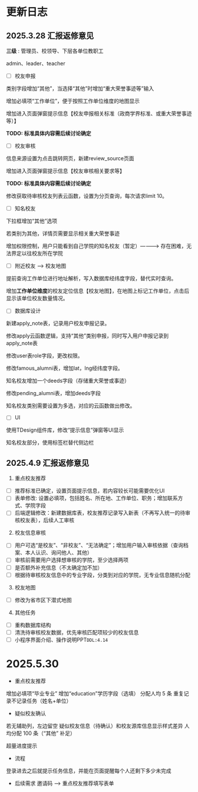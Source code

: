 # 更新日志

## 2025.3.28 汇报返修意见

**三级** : 管理员、校领导、下层各单位教职工

admin、leader、teacher

- [ ] 校友申报

类别字段增加“其他”，当选择“其他”时增加“重大荣誉事迹等”输入

增加必填项“工作单位”，便于按照工作单位维度的地图显示

增加进入页面弹窗提示信息【校友申报相关标准（政商学界标准、或重大荣誉事迹等）】 

**TODO: 标准具体内容需后续讨论确定**

- [ ] 校友审核

信息来源设置为点击跳转网页，新建review_source页面

增加进入页面弹窗提示信息【校友审核相关要求等】 

**TODO: 标准具体内容需后续讨论确定**

修改获取待审核校友列表云函数，设置为分页查询，每次请求limit 10。

- [ ] 知名校友

下拉框增加“其他”选项

若类别为其他，详情页需要显示相关重大荣誉事迹

增加权限控制，用户只能看到自己学院的知名校友（暂定）————> 存在困难，无法界定以往校友所在学院

- [ ] 附近校友 ——> 校友地图

提前查询工作单位进行地址解析，写入数据库经纬度字段，替代实时查询。

增加**工作单位维度**的校友定位信息【校友地图】，在地图上标记工作单位，点击后显示该单位校友数量情况。

- [ ] 数据库设计

新建apply_note表，记录用户校友申报记录。

修改apply云函数逻辑，支持“其他”类别申报，同时写入用户申报记录到apply_note表

修改user表role字段，更改权限。

修改famous_alumni表，增加lat，lng经纬度字段。

知名校友增加一个deeds字段（存储重大荣誉或事迹）

修改pending_alumni表，增加deeds字段

知名校友类别需要设置为多选，对应的云函数做出修改。

- [ ] UI

使用TDesign组件库，修改“提示信息”弹窗等UI显示

知名校友部分，使用标签栏替代侧边栏

## 2025.4.9 汇报返修意见
1. 重点校友推荐
- [ ] 推荐标准已确定，设置页面提示信息，若内容较长可能需要优化UI
- [ ] 表单修改: 设置必填项，包括姓名、所在地、工作单位、职务；增加联系方式、学院字段
- [ ] 后端逻辑修改：新建数据库表，校友推荐记录写入新表（不再写入统一的待审核校友表），后续人工审核
2. 校友信息审核
- [ ] 用户可选“是校友”、“非校友”、“无法确定”；增加用户输入审核依据（查询档案、本人认识、询问他人、其他）
- [ ] 审核前需要用户选择想审核的学院，至少选择两项
- [ ] 是否额外补充信息（不太确定加不加）
- [ ] 根据待审核校友信息中的专业字段，分类到对应的学院，无专业信息随机分配
3. 校友地图
- [ ] 修改为省市区下潜式地图
4. 其他任务
- [ ] 重构数据库结构
- [ ] 清洗待审核校友数据，优先审核匹配项较少的校友信息
- [ ] 小程序界面介绍、操作说明PPT`DDL:4.14` 

# 2025.5.30

- 重点校友推荐

增加必填项“毕业专业”
增加“education”学历字段（选填）
分配人均 5 条
重复记录不记录任务（姓名+单位）

- 疑似校友确认

若无辅助列，左边留空
疑似校友信息（待确认）和校友源库信息显示样式差异
人均分配 100 条（“其他” 补足）

超量进度提示

- 流程

登录进去之后就提示任务信息，并能在页面提醒每个人还剩下多少未完成

- 后续需求
邀请码 ——> 重点校友推荐填写表单
